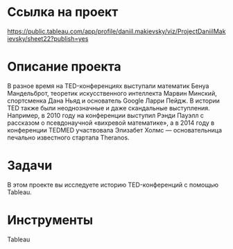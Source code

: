 # Ссылка на проект
https://public.tableau.com/app/profile/daniil.makievsky/viz/ProjectDaniilMakievsky/sheet22?publish=yes
# Описание проекта
В разное время на TED-конференциях выступали математик Бенуа Мандельброт, теоретик искусственного интеллекта Марвин Минский, спортсменка Дана Ньяд и основатель Google Ларри Пейдж. В истории TED также были неоднозначные и даже скандальные выступления. Например, в 2010 году на конференции выступил Рэнди Пауэлл с рассказом о псевдонаучной «вихревой математике», а в 2014 году в конференции TEDMED участвовала Элизабет Холмс — основательница печально известного стартапа Theranos.
# Задачи
В этом проекте вы исследуете историю TED-конференций с помощью Tableau.
# Инструменты
Tableau
